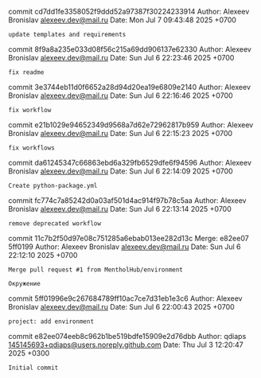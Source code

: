 commit cd7dd1fe3358052f9ddd52a97387f30224233914
Author: Alexeev Bronislav <alexeev.dev@mail.ru>
Date:   Mon Jul 7 09:43:48 2025 +0700

    update templates and requirements

commit 8f9a8a235e033d08f56c215a69dd906137e62330
Author: Alexeev Bronislav <alexeev.dev@mail.ru>
Date:   Sun Jul 6 22:23:46 2025 +0700

    fix readme

commit 3e3744eb11d0f6652a28d94d20ea19e6809e2140
Author: Alexeev Bronislav <alexeev.dev@mail.ru>
Date:   Sun Jul 6 22:16:46 2025 +0700

    fix workflow

commit e21b1029e94652349d9568a7d62e72962817b959
Author: Alexeev Bronislav <alexeev.dev@mail.ru>
Date:   Sun Jul 6 22:15:23 2025 +0700

    fix workflows

commit da61245347c66863ebd6a329fb6529dfe6f94596
Author: Alexeev Bronislav <alexeev.dev@mail.ru>
Date:   Sun Jul 6 22:14:09 2025 +0700

    Create python-package.yml

commit fc774c7a85242d0a03af501d4ac914f97b78c5aa
Author: Alexeev Bronislav <alexeev.dev@mail.ru>
Date:   Sun Jul 6 22:13:14 2025 +0700

    remove deprecated workflow

commit 11c7b2f50d97e08c751285a6ebab013ee282d13c
Merge: e82ee07 5ff0199
Author: Alexeev Bronislav <alexeev.dev@mail.ru>
Date:   Sun Jul 6 22:12:10 2025 +0700

    Merge pull request #1 from MentholHub/environment
    
    Окружение

commit 5ff01996e9c267684789ff10ac7ce7d31eb1e3c6
Author: Alexeev Bronislav <alexeev.dev@mail.ru>
Date:   Sun Jul 6 22:00:43 2025 +0700

    project: add environment

commit e82ee074eeb8c962b1be519bdfe15909e2d76dbb
Author: qdiaps <145145693+qdiaps@users.noreply.github.com>
Date:   Thu Jul 3 12:20:47 2025 +0300

    Initial commit
